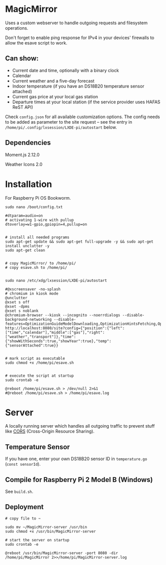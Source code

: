 # MagicMirror
Uses a custom webserver to handle outgoing requests and filesystem operations.

Don't forget to enable ping response for IPv4 in your devices' firewalls to allow the esave script to work.

## Can show:
- Current date and time, optionally with a binary clock
- Calendar
- Current weather and a five-day forecast
- Indoor temperature (if you have an DS18B20 temperature sensor attached)
- Current gas price at your local gas station
- Departure times at your local station (if the service provider uses HAFAS ReST API)

Check `config.json` for all available customization options. The config needs to be added as parameter to the site request – see the entry in `/home/pi/.config/lxsession/LXDE-pi/autostart` below.

## Dependencies

Moment.js 2.12.0

Weather Icons 2.0

# Installation
For Raspberry Pi OS Bookworm.

	sudo nano /boot/config.txt

	#dtparam=audio=on
	# activating 1-wire with pullup
	dtoverlay=w1-gpio,gpiopin=4,pullup=on


	# install all needed programs
	sudo apt-get update && sudo apt-get full-upgrade -y && sudo apt-get install unclutter -y
	sudo apt-get clean


	# copy MagicMirror/ to /home/pi/
	# copy esave.sh to /home/pi/


	sudo nano /etc/xdg/lxsession/LXDE-pi/autostart

	#@xscreensaver -no-splash
	# chromium in kiosk mode
	@unclutter
	@xset s off
	@xset -dpms
	@xset s noblank
	@chromium-browser --kiosk --incognito --noerrdialogs --disable-background-networking --disable-features=OptimizationGuideModelDownloading,OptimizationHintsFetching,OptimizationTargetPrediction,OptimizationHints http://localhost:8080/site?config={"position":{"left":["time","calendar"],"middle":["gas"],"right":["weather","transport"]},"time":{"showWithSeconds":true,"showYear":true},"temp":{"sensorAttached":true}}
	
	
	# mark script as executable
	sudo chmod +x /home/pi/esave.sh
	
	
	# execute the script at startup
	sudo crontab -e
	
	@reboot /home/pi/esave.sh > /dev/null 2>&1
	#@reboot /home/pi/esave.sh > /home/pi/esave.log


# Server
A locally running server which handles all outgoing traffic to prevent stuff like [CORS](https://developer.mozilla.org/en-US/docs/Web/HTTP/CORS) (Cross-Origin Resource Sharing).

## Temperature Sensor
If you have one, enter your own DS18B20 sensor ID in `temperature.go` (`const sensorId`).

## Compile for Raspberry Pi 2 Model B (Windows)
See `build.sh`.

## Deployment
	# copy file to ~
	
	sudo mv ~/MagicMirror-server /usr/bin
	sudo chmod +x /usr/bin/MagicMirror-server

	# start the server on startup
	sudo crontab -e

	@reboot /usr/bin/MagicMirror-server -port 8080 -dir /home/pi/MagicMirror 2>>/home/pi/MagicMirror-server.log

